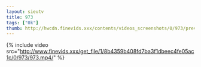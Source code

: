 ```yaml
--- 
layout: sieutv
title: 973
tags: ["0k"]
thumb: http://hwcdn.finevids.xxx/contents/videos_screenshots/0/973/preview.mp4.jpg
---
```

{% include video src="http://www.finevids.xxx/get_file/1/8b4359b408fd7ba3f1dbeec4fe05ac1c/0/973/973.mp4/" %} 
